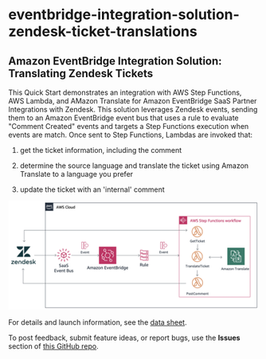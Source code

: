# eventbridge-integration-solution-zendesk-ticket-translations
## Amazon EventBridge Integration Solution: Translating Zendesk Tickets

This Quick Start demonstrates an integration with AWS Step Functions, AWS Lambda, and AMazon Translate for Amazon EventBridge SaaS Partner Integrations with Zendesk. This solution leverages Zendesk events, sending them to an Amazon EventBridge event bus that uses a rule to evaluate "Comment Created" events and targets a Step Functions execution when events are match. Once sent to Step Functions, Lambdas are invoked that:

1) get the ticket information, including the comment

2) determine the source language and translate the ticket using Amazon Translate to a language you prefer

3) update the ticket with an 'internal' comment

![Quick Start architecture for EventBridge Integration Solution: Zendesk Translate](https://github.com/aws-quickstart/eventbridge-integration-solution-zendesk-ticket-translations/raw/master/images/eventbridge-zendesk-translate.png)

For details and launch information, see the [data sheet](https://aws.amazon.com/quickstart/eventbridge/zendesk-ticket-translatations).

To post feedback, submit feature ideas, or report bugs, use the **Issues** section of [this GitHub repo](https://github.com/aws-quickstart/eventbridge-integration-solution-zendesk-ticket-translations).